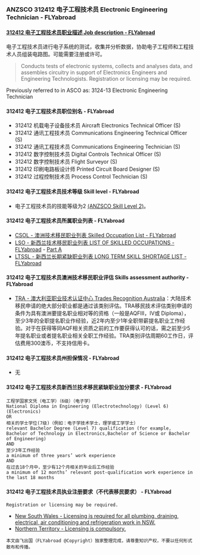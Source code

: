 ### ANZSCO 312412 电子工程技术员 Electronic Engineering Technician - FLYabroad ###

#### [312412 电子工程技术员职业描述 Job description - FLYabroad](http://www.flyabroadvisa.com/anzsco/3124.html#312412)

电子工程技术员进行电子系统的测试，收集并分析数据，协助电子工程师和工程技术人员组装电路图。可能需要注册或许可。

> Conducts tests of electronic systems, collects and analyses data, and assembles circuitry in support of Electronics Engineers and Engineering Technologists. Registration or licensing may be required.

Previously referred to in ASCO as:
3124-13 Electronic Engineering Technician

#### 312412 电子工程技术员职位别名 - FLYabroad
 
- 312412	 机载电子设备技术员 Aircraft Electronics Technical Officer (S)
- 312412 通讯工程技术员 Communications Engineering Technical Officer (S)
- 312412 通讯工程技术员 Communications Engineering Technician (S)
- 312412 数字控制技术员 Digital Controls Technical Officer (S)
- 312412 数字控制技术员 Flight Surveyor (S)
- 312412 印刷电路板设计师 Printed Circuit Board Designer (S)
- 312412 过程控制技术员 Process Control Technician (S)

#### 312412 电子工程技术员技术等级 Skill level - FLYabroad

- 电子工程技术员的技能等级为2 [(ANZSCO Skill Level 2)](http://www.flyabroadvisa.com/anzsco/)。

#### 312412 电子工程技术员所属职业列表 - FLYabroad

- [CSOL - 澳洲技术移民职业列表 Skilled Occupation List - FLYabroad](http://www.flyabroadvisa.com/sol/)
- [LSO - 新西兰技术移民职业列表 LIST OF SKILLED OCCUPATIONS - FLYabroad](http://nz.flyabroadvisa.com/lso/) - [Part A](parta)
- [LTSSL - 新西兰长期紧缺职业列表 LONG TERM SKILL SHORTAGE LIST - FLYabroad](http://nz.flyabroadvisa.com/work-residence/ltssl.html)

#### 312412 电子工程技术员澳洲技术移民职业评估 Skills assessment authority - FLYabroad

- [TRA - 澳大利亚职业技术认证中心 Trades Recognition Australia](http://www.flyabroadvisa.com/ass/tra.html)：大陆技术移民申请的绝大部分职业都是通过该类别评估。TRA移民技术评估类别申请的条件为具有澳洲要提名职业相对等的资格（一般是AQFIII，IV或 Diploma），至少3年的全职提名职业作经验，近2年内至少1年全职带薪提名职业工作经验。对于在获得等同AQF相关资质之前的工作要获得认可的话，需之前至少5年提名职业或者提名职业相关全职工作经验。TRA类别评估周期60工作日，评估费用300澳币，不支持信用卡。

#### 312412 电子工程技术员州担保情况 - FLYabroad

- 无

#### 312412 电子工程技术员新西兰技术移民紧缺职业加分要求 - FLYabroad

    工程学国家文凭（电工学）（6级）（电子学）
    National Diploma in Engineering (Electrotechnology) (Level 6)(Electronics) 
    OR
    相关的学士学位(7级)（例如：电子学技术学士，理学或工学学士）
    relevant Bachelor Degree (Level 7) qualification (for example, Bachelor of Technology in Electronics,Bachelor of Science or Bachelor of Engineering) 
    AND
    至少3年工作经验
    a minimum of three years’ work experience 
    AND
    在过去18个月中，至少有12个月相关的毕业后工作经验
    a minimum of 12 months’ relevant post-qualification work experience in the last 18 months

#### 312412 电子工程技术员执业注册要求（不代表移民要求） - FLYabroad

    Registration or licensing may be required.

- [New South Wales - Licensing is required for all plumbing, draining, electrical, air conditioning and refrigeration work in NSW.](http://www.fairtrading.nsw.gov.au/)
- [Northern Territory - Licensing is compulsory.](http://www.electricallicensing.nt.gov.au/)

`本文由飞出国（FLYabroad @Copyright）独家整理完成，请尊重知识产权，不要以任何形式散布和传播。`